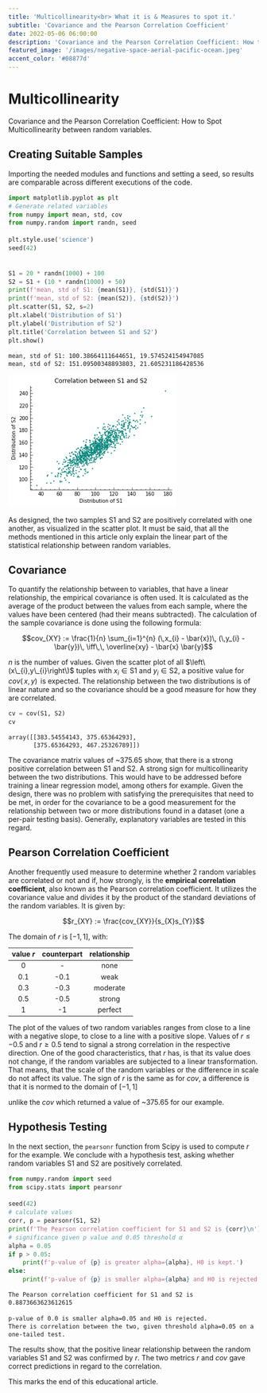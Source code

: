 ```yaml
---
title: 'Multicollinearity<br> What it is & Measures to spot it.'
subtitle: 'Covariance and the Pearson Correlation Coefficient'
date: 2022-05-06 06:00:00
description: 'Covariance and the Pearson Correlation Coefficient: How to Spot Multicollinearity between random variables.'
featured_image: '/images/negative-space-aerial-pacific-ocean.jpeg'
accent_color: '#08877d'
---
```


# Multicollinearity

Covariance and the Pearson Correlation Coefficient: How to Spot Multicollinearity between random variables.

## Creating Suitable Samples


Importing the needed modules and functions and setting a seed, so results are comparable across different executions of the code.


```python
import matplotlib.pyplot as plt
# Generate related variables
from numpy import mean, std, cov
from numpy.random import randn, seed

plt.style.use('science')
seed(42)


S1 = 20 * randn(1000) + 100
S2 = S1 + (10 * randn(1000) + 50)
print(f'mean, std of S1: {mean(S1)}, {std(S1)}')
print(f'mean, std of S2: {mean(S2)}, {std(S2)}')
plt.scatter(S1, S2, s=2)
plt.xlabel('Distribution of S1')
plt.ylabel('Distribution of S2')
plt.title('Correlation between S1 and S2')
plt.show()

```

    mean, std of S1: 100.38664111644651, 19.574524154947085
    mean, std of S2: 151.09500348893803, 21.605231186428536



    
![png](/blog/images/output_4_1.png)
    


As designed, the two samples S1 and S2 are positively correlated with one another, as visualized in the scatter plot. It must be said, that all the methods mentioned in this article only explain the linear part of the statistical relationship between random variables.

## Covariance
To quantify the relationship between to variables, that have a linear relationship,
the empirical covariance is often used. It is calculated as the average of the product between
the values from each sample, where the values have been centered (had their means
subtracted). The calculation of the sample covariance is done using the following
formula:

$$cov_{XY} := \frac{1}{n} \sum_{i=1}^{n} (\,x_{i} - \bar{x})\, (\,y_{i} - \bar{y})\, \iff\,\, \overline{xy} - \bar{x} \bar{y}$$

$n$ is the number of values. Given the scatter plot of all $\left\(x\_{i},y\_{i}\right\)$ tuples with $x_{i} \in \mathrm{S1}$ and $y_{i} \in \mathrm{S2}$, a positive value for $cov(\,x,y)\,$ is expected. The relationship between the two distributions is of linear nature and so the covariance should be a good measure for how they are correlated.



```python
cv = cov(S1, S2)
cv

```




    array([[383.54554143, 375.65364293],
           [375.65364293, 467.25326789]])



The covariance matrix values of ~375.65 show, that there is a strong positive correlation between S1 and S2. A strong sign for multicollinearity between the two distributions. This would have to be addressed before training a linear regression model, among others for example. Given the design, there was no problem with satisfying the prerequisites that need to be met, in order for the covariance to be a good measurement for the relationship between two or more distributions found in a dataset (one a per-pair testing basis). Generally, explanatory variables are tested in this regard.


## Pearson Correlation Coefficient
Another frequently used measure to determine whether 2 random variables are correlated or not and if, how strongly, is the
**empirical correlation coefficient**, also known as the Pearson correlation coefficient. It utilizes the covariance
value and divides it by the product of the standard deviations of the random variables. It is given by:

$$r_{XY} := \frac{cov_{XY}}{s_{X}s_{Y}}$$

The domain of $r$ is $[-1,1]$, with:

| value $r$ | counterpart | relationship |
|:---------:|:-----------:|:------------:|
| 0			| -			  |    none	     |
| 0.1		| -0.1		  |     weak     |
| 0.3		| -0.3		  |  moderate	 |
| 0.5		| -0.5		  | strong		|
| 1			| -1		  | perfect 	|



The plot of the values of two random variables ranges from close to a line with a negative slope, to close to a line
with a positive slope. Values of $r \le -0.5$ and $r \ge 0.5$ tend to signal a strong correlation in the respective
direction. One of the good characteristics, that $r$ has, is that its value does not change, if the random variables are
subjected to a linear transformation. That means, that the scale of the random variables or the difference in scale do
not affect its value. The sign of $r$ is the same as for $cov$, a difference is that it is normed to the domain of $[-1,1]$ 

unlike the $cov$ which returned a value of ~375.65 for our example.



## Hypothesis Testing
In the next section, the `pearsonr` function from Scipy is used to compute $r$ for the example. We conclude with a
hypothesis test, asking whether random variables S1 and S2 are positively correlated.



```python
from numpy.random import seed
from scipy.stats import pearsonr

seed(42)
# calculate values
corr, p = pearsonr(S1, S2)
print(f'The Pearson correlation coefficient for S1 and S2 is {corr}\n')
# significance given p value and 0.05 threshold α
alpha = 0.05
if p > 0.05:
	print(f'p-value of {p} is greater alpha={alpha}, H0 is kept.')
else:
	print(f'p-value of {p} is smaller alpha={alpha} and H0 is rejected.\nThere is correlation between the two, given threshold alpha={alpha} on a one-tailed test.')

```

    The Pearson correlation coefficient for S1 and S2 is 0.8873663623612615
    
    p-value of 0.0 is smaller alpha=0.05 and H0 is rejected.
    There is correlation between the two, given threshold alpha=0.05 on a one-tailed test.


The results show, that the positive linear relationship between the random variables S1 and S2 was confirmed by $r$. The two metrics $r$ and $cov$ gave correct predictions in regard to the correlation.

This marks the end of this educational article.

